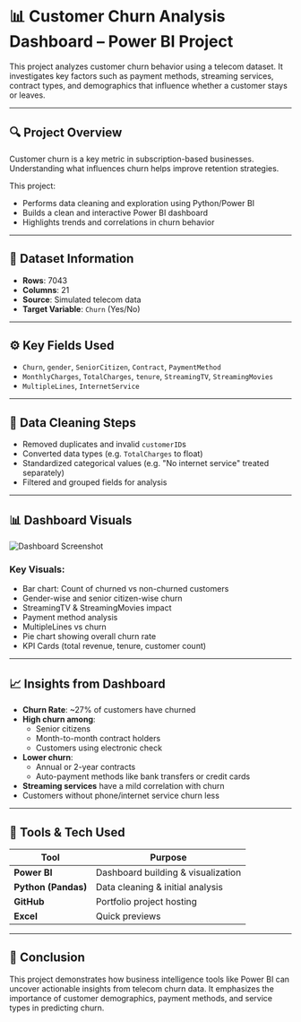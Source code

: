 # 📊 Customer Churn Analysis Dashboard – Power BI Project

This project analyzes customer churn behavior using a telecom dataset. It investigates key factors such as payment methods, streaming services, contract types, and demographics that influence whether a customer stays or leaves.

---

## 🔍 Project Overview

Customer churn is a key metric in subscription-based businesses. Understanding what influences churn helps improve retention strategies.

This project:
- Performs data cleaning and exploration using Python/Power BI
- Builds a clean and interactive Power BI dashboard
- Highlights trends and correlations in churn behavior

---

## 📁 Dataset Information

- **Rows**: 7043
- **Columns**: 21
- **Source**: Simulated telecom data
- **Target Variable**: `Churn` (Yes/No)

---

## ⚙️ Key Fields Used

- `Churn`, `gender`, `SeniorCitizen`, `Contract`, `PaymentMethod`
- `MonthlyCharges`, `TotalCharges`, `tenure`, `StreamingTV`, `StreamingMovies`
- `MultipleLines`, `InternetService`

---

## 🧹 Data Cleaning Steps

- Removed duplicates and invalid `customerID`s
- Converted data types (e.g. `TotalCharges` to float)
- Standardized categorical values (e.g. "No internet service" treated separately)
- Filtered and grouped fields for analysis

---

## 📊 Dashboard Visuals

![Dashboard Screenshot](https://github.com/vaibhavkatwe17/Customer_Churn_Data_Analytics/blob/main/Chusomer%20churn%20Dashbord%20ss.jpg?raw=true)

### Key Visuals:
- Bar chart: Count of churned vs non-churned customers
- Gender-wise and senior citizen-wise churn
- StreamingTV & StreamingMovies impact
- Payment method analysis
- MultipleLines vs churn
- Pie chart showing overall churn rate
- KPI Cards (total revenue, tenure, customer count)

---

## 📈 Insights from Dashboard

- **Churn Rate**: ~27% of customers have churned
- **High churn among**: 
  - Senior citizens
  - Month-to-month contract holders
  - Customers using electronic check
- **Lower churn**:
  - Annual or 2-year contracts
  - Auto-payment methods like bank transfers or credit cards
- **Streaming services** have a mild correlation with churn
- Customers without phone/internet service churn less

---

## 🧰 Tools & Tech Used

| Tool | Purpose |
|------|---------|
| **Power BI** | Dashboard building & visualization |
| **Python (Pandas)** | Data cleaning & initial analysis |
| **GitHub** | Portfolio project hosting |
| **Excel** | Quick previews |

---

## 📌 Conclusion

This project demonstrates how business intelligence tools like Power BI can uncover actionable insights from telecom churn data. It emphasizes the importance of customer demographics, payment methods, and service types in predicting churn.
